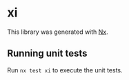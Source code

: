 # xi

This library was generated with [Nx](https://nx.dev).

## Running unit tests

Run `nx test xi` to execute the unit tests.
